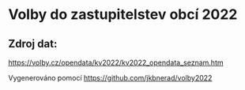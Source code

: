 # Volby do zastupitelstev obcí 2022


## Zdroj dat:

https://volby.cz/opendata/kv2022/kv2022_opendata_seznam.htm


Vygenerováno pomocí https://github.com/jkbnerad/volby2022

